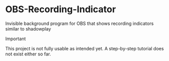 # OBS-Recording-Indicator
Invisible background program for OBS that shows recording indicators similar to shadowplay

> [!IMPORTANT]
> This project is not fully usable as intended yet. A step-by-step tutorial does not exist either so far.